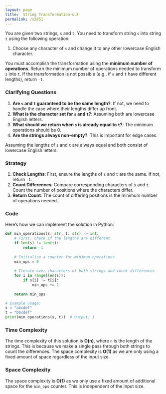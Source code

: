```yaml
---
layout: page
title:  String Transformation-out
permalink: /s2851
---
```


You are given two strings, `s` and `t`. You need to transform string `s` into string `t` using the following operation:

1. Choose any character of `s` and change it to any other lowercase English character.

You must accomplish the transformation using the **minimum number of operations**. Return the minimum number of operations needed to transform `s` into `t`. If the transformation is not possible (e.g., if `s` and `t` have different lengths), return `-1`.

### Clarifying Questions

1. **Are `s` and `t` guaranteed to be the same length?**: If not, we need to handle the case where their lengths differ up front.
2. **What is the character set for `s` and `t`?**: Assuming both are lowercase English letters.
3. **What should we return when `s` is already equal to `t`?**: The minimum operations should be 0.
4. **Are the strings always non-empty?**: This is important for edge cases.

Assuming the lengths of `s` and `t` are always equal and both consist of lowercase English letters.

### Strategy

1. **Check Lengths**: First, ensure the lengths of `s` and `t` are the same. If not, return `-1`.
2. **Count Differences**: Compare corresponding characters of `s` and `t`. Count the number of positions where the characters differ.
3. **Return Count**: The count of differing positions is the minimum number of operations needed.

### Code

Here’s how we can implement the solution in Python:

```python
def min_operations(s: str, t: str) -> int:
    # First, check if the lengths are different
    if len(s) != len(t):
        return -1
    
    # Initialize a counter for minimum operations
    min_ops = 0
    
    # Iterate over characters of both strings and count differences
    for i in range(len(s)):
        if s[i] != t[i]:
            min_ops += 1
    
    return min_ops

# Example usage:
s = "abcdef"
t = "bbcdef"
print(min_operations(s, t))  # Output: 1
```

### Time Complexity

The time complexity of this solution is **O(n)**, where `n` is the length of the strings. This is because we make a single pass through both strings to count the differences. The space complexity is **O(1)** as we are only using a fixed amount of space regardless of the input size.

### Space Complexity

The space complexity is **O(1)** as we only use a fixed amount of additional space for the `min_ops` counter. This is independent of the input size.